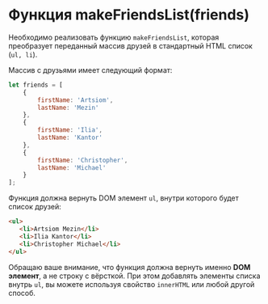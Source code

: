# Функция makeFriendsList(friends)

Необходимо реализовать функцию `makeFriendsList`, которая преобразует переданный массив друзей в стандартный HTML список (`ul, li`).

Массив с друзьями имеет следующий формат:
```js
let friends = [
    {
        firstName: 'Artsiom',
        lastName: 'Mezin'
    },
    {
        firstName: 'Ilia',
        lastName: 'Kantor'
    },
    {
        firstName: 'Christopher',
        lastName: 'Michael'
    }
];
```
Функция должна вернуть DOM элемент `ul`, внутри которого будет список друзей:

```html
<ul>
   <li>Artsiom Mezin</li>
   <li>Ilia Kantor</li>
   <li>Christopher Michael</li>
</ul>
```

Обращаю ваше внимание, что функция должна вернуть именно **DOM элемент**, а не строку с вёрсткой. При этом добавлять элементы списка внутрь `ul`, вы можете используя свойство `innerHTML` или любой другой способ.



